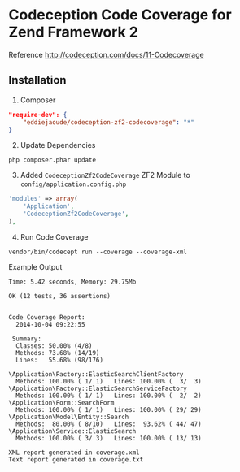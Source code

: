 # Codeception Code Coverage for Zend Framework 2

Reference http://codeception.com/docs/11-Codecoverage

## Installation

1. Composer

```json
"require-dev": {
    "eddiejaoude/codeception-zf2-codecoverage": "*"
}
```

2. Update Dependencies

```
php composer.phar update
```

3. Added `CodeceptionZf2CodeCoverage` ZF2 Module to `config/application.config.php` 

```php
'modules' => array(
    'Application',
    'CodeceptionZf2CodeCoverage',
),
```

4. Run Code Coverage 

```
vendor/bin/codecept run --coverage --coverage-xml
```

Example Output

```
Time: 5.42 seconds, Memory: 29.75Mb

OK (12 tests, 36 assertions)


Code Coverage Report:     
  2014-10-04 09:22:55     
                          
 Summary:                 
  Classes: 50.00% (4/8)   
  Methods: 73.68% (14/19) 
  Lines:   55.68% (98/176)

\Application\Factory::ElasticSearchClientFactory
  Methods: 100.00% ( 1/ 1)   Lines: 100.00% (  3/  3)
\Application\Factory::ElasticSearchServiceFactory
  Methods: 100.00% ( 1/ 1)   Lines: 100.00% (  2/  2)
\Application\Form::SearchForm
  Methods: 100.00% ( 1/ 1)   Lines: 100.00% ( 29/ 29)
\Application\Model\Entity::Search
  Methods:  80.00% ( 8/10)   Lines:  93.62% ( 44/ 47)
\Application\Service::ElasticSearch
  Methods: 100.00% ( 3/ 3)   Lines: 100.00% ( 13/ 13)

XML report generated in coverage.xml
Text report generated in coverage.txt
```

